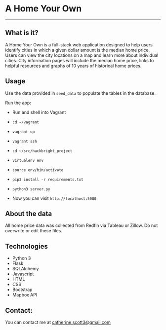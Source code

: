 A Home Your Own
=====================
___
What is it?
---
A Home Your Own is a full-stack web application designed to help users identify cities in which a given dollar amount is the median home price. Users can view the city locations on a map and learn more about individual cities. City information pages will include the median home price, links to helpful resources and graphs of 10 years of historical home prices.




Usage
---
Use the data provided in `seed_data` to populate the tables in the database.

Run the app:

- Run and shell into Vagrant
- `cd ~/vagrant`
- `vagrant up` 
- `vagrant ssh`	  

- `cd ~/src/hackbright_project`
- `virtualenv env` 
- `source env/bin/activate`
- `pip3 install -r requirements.txt`
- `python3 server.py`
- Now you can visit `http://localhost:5000`


About the data
---
All home price data was collected from Redfin via Tableau or Zillow. Do not overwrite or edit these files.

Technologies
---
- Python 3 
- Flask
- SQLAlchemy
- Javascript
- HTML
- CSS
- Bootstrap
- Mapbox API

Contact:
---
You can contact me at catherine.scott3@gmail.com
